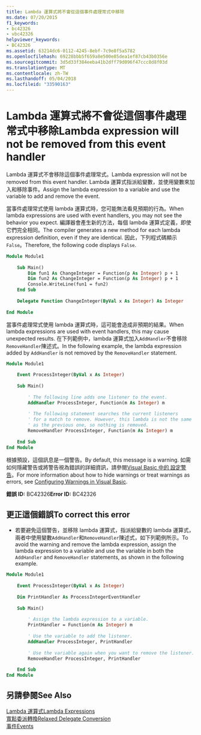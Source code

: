 ```yaml
---
title: Lambda 運算式將不會從這個事件處理常式中移除
ms.date: 07/20/2015
f1_keywords:
- bc42326
- vbc42326
helpviewer_keywords:
- BC42326
ms.assetid: 63214dc6-0112-4245-8ebf-7c9e8f5a5782
ms.openlocfilehash: 69228bbb5f659a8e500e85dea1ef87cb43b0356e
ms.sourcegitcommit: 3d5d33f384eeba41b2dff79d096f47ccc8d8f03d
ms.translationtype: MT
ms.contentlocale: zh-TW
ms.lasthandoff: 05/04/2018
ms.locfileid: "33590163"
---
```

# <a name="lambda-expression-will-not-be-removed-from-this-event-handler"></a><span data-ttu-id="cd6b5-102">Lambda 運算式將不會從這個事件處理常式中移除</span><span class="sxs-lookup"><span data-stu-id="cd6b5-102">Lambda expression will not be removed from this event handler</span></span>
<span data-ttu-id="cd6b5-103">Lambda 運算式不會移除這個事件處理常式。</span><span class="sxs-lookup"><span data-stu-id="cd6b5-103">Lambda expression will not be removed from this event handler.</span></span> <span data-ttu-id="cd6b5-104">Lambda 運算式指派給變數，並使用變數來加入和移除事件。</span><span class="sxs-lookup"><span data-stu-id="cd6b5-104">Assign the lambda expression to a variable and use the variable to add and remove the event.</span></span>  
  
 <span data-ttu-id="cd6b5-105">當事件處理常式使用 lambda 運算式時，您可能無法看見預期的行為。</span><span class="sxs-lookup"><span data-stu-id="cd6b5-105">When lambda expressions are used with event handlers, you may not see the behavior you expect.</span></span> <span data-ttu-id="cd6b5-106">編譯器會產生新的方法，每個 lambda 運算式定義，即使它們完全相同。</span><span class="sxs-lookup"><span data-stu-id="cd6b5-106">The compiler generates a new method for each lambda expression definition, even if they are identical.</span></span> <span data-ttu-id="cd6b5-107">因此，下列程式碼顯示`False`。</span><span class="sxs-lookup"><span data-stu-id="cd6b5-107">Therefore, the following code displays `False`.</span></span>  
  
```vb  
Module Module1  
  
    Sub Main()  
        Dim fun1 As ChangeInteger = Function(p As Integer) p + 1  
        Dim fun2 As ChangeInteger = Function(p As Integer) p + 1  
        Console.WriteLine(fun1 = fun2)  
    End Sub  
  
    Delegate Function ChangeInteger(ByVal x As Integer) As Integer  
  
End Module  
```  
  
 <span data-ttu-id="cd6b5-108">當事件處理常式使用 lambda 運算式時，這可能會造成非預期的結果。</span><span class="sxs-lookup"><span data-stu-id="cd6b5-108">When lambda expressions are used with event handlers, this may cause unexpected results.</span></span> <span data-ttu-id="cd6b5-109">在下列範例中，lambda 運算式加入`AddHandler`不會移除`RemoveHandler`陳述式。</span><span class="sxs-lookup"><span data-stu-id="cd6b5-109">In the following example, the lambda expression added by `AddHandler` is not removed by the `RemoveHandler` statement.</span></span>  
  
```vb  
Module Module1  
  
    Event ProcessInteger(ByVal x As Integer)  
  
    Sub Main()  
  
        ' The following line adds one listener to the event.  
        AddHandler ProcessInteger, Function(m As Integer) m  
  
        ' The following statement searches the current listeners   
        ' for a match to remove. However, this lambda is not the same  
        ' as the previous one, so nothing is removed.  
        RemoveHandler ProcessInteger, Function(m As Integer) m  
  
    End Sub  
End Module  
```  
  
 <span data-ttu-id="cd6b5-110">根據預設，這個訊息是一個警告。</span><span class="sxs-lookup"><span data-stu-id="cd6b5-110">By default, this message is a warning.</span></span> <span data-ttu-id="cd6b5-111">如需如何隱藏警告或將警告視為錯誤的詳細資訊，請參閱[Visual Basic 中的 設定警告](/visualstudio/ide/configuring-warnings-in-visual-basic)。</span><span class="sxs-lookup"><span data-stu-id="cd6b5-111">For more information about how to hide warnings or treat warnings as errors, see [Configuring Warnings in Visual Basic](/visualstudio/ide/configuring-warnings-in-visual-basic).</span></span>  
  
 <span data-ttu-id="cd6b5-112">**錯誤 ID:** BC42326</span><span class="sxs-lookup"><span data-stu-id="cd6b5-112">**Error ID:** BC42326</span></span>  
  
## <a name="to-correct-this-error"></a><span data-ttu-id="cd6b5-113">更正這個錯誤</span><span class="sxs-lookup"><span data-stu-id="cd6b5-113">To correct this error</span></span>  
  
-   <span data-ttu-id="cd6b5-114">若要避免這個警告，並移除 lambda 運算式，指派給變數的 lambda 運算式，兩者中使用變數`AddHandler`和`RemoveHandler`陳述式，如下列範例所示。</span><span class="sxs-lookup"><span data-stu-id="cd6b5-114">To avoid the warning and remove the lambda expression, assign the lambda expression to a variable and use the variable in both the `AddHandler` and `RemoveHandler` statements, as shown in the following example.</span></span>  
  
```vb  
Module Module1  
  
    Event ProcessInteger(ByVal x As Integer)  
  
    Dim PrintHandler As ProcessIntegerEventHandler  
  
    Sub Main()  
  
        ' Assign the lambda expression to a variable.  
        PrintHandler = Function(m As Integer) m  
  
        ' Use the variable to add the listener.  
        AddHandler ProcessInteger, PrintHandler  
  
        ' Use the variable again when you want to remove the listener.  
        RemoveHandler ProcessInteger, PrintHandler  
  
    End Sub  
End Module  
```  
  
## <a name="see-also"></a><span data-ttu-id="cd6b5-115">另請參閱</span><span class="sxs-lookup"><span data-stu-id="cd6b5-115">See Also</span></span>  
 [<span data-ttu-id="cd6b5-116">Lambda 運算式</span><span class="sxs-lookup"><span data-stu-id="cd6b5-116">Lambda Expressions</span></span>](../../../visual-basic/programming-guide/language-features/procedures/lambda-expressions.md)  
 [<span data-ttu-id="cd6b5-117">寬鬆委派轉換</span><span class="sxs-lookup"><span data-stu-id="cd6b5-117">Relaxed Delegate Conversion</span></span>](../../../visual-basic/programming-guide/language-features/delegates/relaxed-delegate-conversion.md)  
 [<span data-ttu-id="cd6b5-118">事件</span><span class="sxs-lookup"><span data-stu-id="cd6b5-118">Events</span></span>](../../../visual-basic/programming-guide/language-features/events/index.md)

